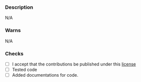 <!-- Description about of your PR -->
### Description
N/A

<!-- Please write if there are any important things we need to know about this PR -->
### Warns
N/A

<!--
  Please replace what you want to mark with [x]
  * - Must
--->
### Checks
- [ ] I accept that the contributions be published under this [license](https://github.com/fract-lang/fract/blob/main/LICENSE)
- [ ] Tested code
- [ ] Added documentations for code.
